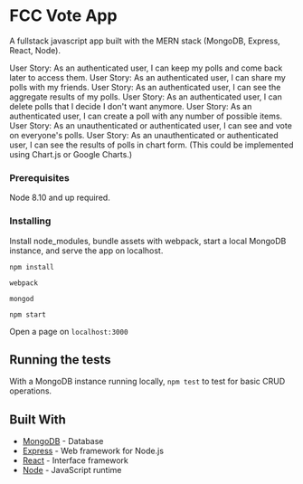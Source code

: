 # FCC Vote App

A fullstack javascript app built with the MERN stack (MongoDB, Express, React, Node).

User Story: As an authenticated user, I can keep my polls and come back later to access them.
User Story: As an authenticated user, I can share my polls with my friends.
User Story: As an authenticated user, I can see the aggregate results of my polls.
User Story: As an authenticated user, I can delete polls that I decide I don't want anymore.
User Story: As an authenticated user, I can create a poll with any number of possible items.
User Story: As an unauthenticated or authenticated user, I can see and vote on everyone's polls.
User Story: As an unauthenticated or authenticated user, I can see the results of polls in chart form. (This could be implemented using Chart.js or Google Charts.)

### Prerequisites

Node 8.10 and up required.

### Installing

Install node_modules, bundle assets with webpack, start a local MongoDB instance, and serve the app on localhost. 

```
npm install

webpack

mongod

npm start
```

Open a page on `localhost:3000`

## Running the tests

With a MongoDB instance running locally, `npm test` to test for basic CRUD operations.

## Built With

* [MongoDB](https://www.mongodb.com/) - Database
* [Express](https://expressjs.com/) - Web framework for Node.js
* [React](https://reactjs.org/) - Interface framework
* [Node](https://nodejs.org/en/) - JavaScript runtime
